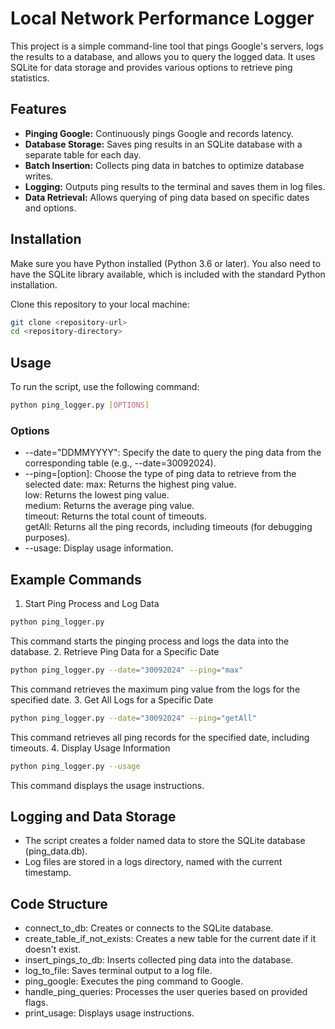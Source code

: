 # Local Network Performance Logger

This project is a simple command-line tool that pings Google's servers, logs the results to a database, and allows you to query the logged data. It uses SQLite for data storage and provides various options to retrieve ping statistics.

## Features

- **Pinging Google:** Continuously pings Google and records latency.
- **Database Storage:** Saves ping results in an SQLite database with a separate table for each day.
- **Batch Insertion:** Collects ping data in batches to optimize database writes.
- **Logging:** Outputs ping results to the terminal and saves them in log files.
- **Data Retrieval:** Allows querying of ping data based on specific dates and options.

## Installation

Make sure you have Python installed (Python 3.6 or later). You also need to have the SQLite library available, which is included with the standard Python installation.

Clone this repository to your local machine:

```bash
git clone <repository-url>
cd <repository-directory>
```

## Usage 

To run the script, use the following command:

```bash
python ping_logger.py [OPTIONS]
```

### Options
- --date="DDMMYYYY": Specify the date to query the ping data from the corresponding table (e.g., --date=30092024).
- --ping=[option]: Choose the type of ping data to retrieve from the selected date:
max: Returns the highest ping value.  
low: Returns the lowest ping value.  
medium: Returns the average ping value.  
timeout: Returns the total count of timeouts.  
getAll: Returns all the ping records, including timeouts (for debugging purposes).  
- --usage: Display usage information.

## Example Commands 
1. Start Ping Process and Log Data
```bash
python ping_logger.py
```  
This command starts the pinging process and logs the data into the database.
2. Retrieve Ping Data for a Specific Date
```bash
python ping_logger.py --date="30092024" --ping="max"
```
This command retrieves the maximum ping value from the logs for the specified date.
3. Get All Logs for a Specific Date
```bash
python ping_logger.py --date="30092024" --ping="getAll"
```
This command retrieves all ping records for the specified date, including timeouts.
4. Display Usage Information
```bash
python ping_logger.py --usage
```
This command displays the usage instructions.

## Logging and Data Storage
- The script creates a folder named data to store the SQLite database (ping_data.db).
- Log files are stored in a logs directory, named with the current timestamp.

## Code Structure
- connect_to_db: Creates or connects to the SQLite database.
- create_table_if_not_exists: Creates a new table for the current date if it doesn't exist.
- insert_pings_to_db: Inserts collected ping data into the database.
- log_to_file: Saves terminal output to a log file.
- ping_google: Executes the ping command to Google.
- handle_ping_queries: Processes the user queries based on provided flags.
- print_usage: Displays usage instructions.
